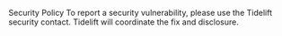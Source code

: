 Security Policy
To report a security vulnerability, please use the Tidelift security contact. Tidelift will coordinate the fix and disclosure.
